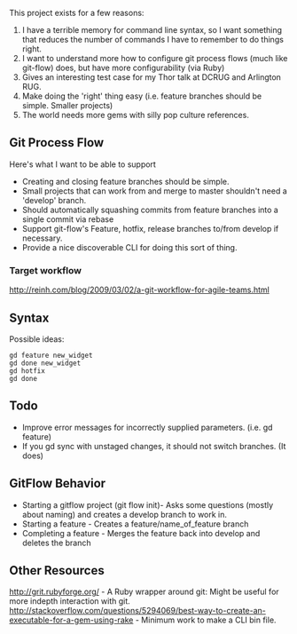 This project exists for a few reasons:

1. I have a terrible memory for command line syntax, so I want something that reduces the number of commands I have to remember to do things right.
1. I want to understand more how to configure git process flows (much like git-flow) does, but have more configurability (via Ruby)
2. Gives an interesting test case for my Thor talk at DCRUG and Arlington RUG.
3. Make doing the 'right' thing easy (i.e. feature branches should be simple. Smaller projects)
4. The world needs more gems with silly pop culture references.

## Git Process Flow

Here's what I want to be able to support

* Creating and closing feature branches should be simple.
* Small projects that can work from and merge to master shouldn't need a 'develop' branch.
* Should automatically squashing commits from feature branches into a single commit via rebase
* Support git-flow's Feature, hotfix, release branches to/from develop if necessary.
* Provide a nice discoverable CLI for doing this sort of thing.

### Target workflow

http://reinh.com/blog/2009/03/02/a-git-workflow-for-agile-teams.html

## Syntax

Possible ideas:

```
gd feature new_widget
gd done new_widget
gd hotfix
gd done 
```

## Todo

* Improve error messages for incorrectly supplied parameters. (i.e. gd feature)
* If you gd sync with unstaged changes, it should not switch branches. (It does)

## GitFlow Behavior

* Starting a gitflow project (git flow init)- Asks some questions (mostly about naming) and creates a develop branch to work in.
* Starting a feature - Creates a feature/name_of_feature branch
* Completing a feature - Merges the feature back into develop and deletes the branch


## Other Resources

http://grit.rubyforge.org/ - A Ruby wrapper around git: Might be useful for more indepth interaction with git.
http://stackoverflow.com/questions/5294069/best-way-to-create-an-executable-for-a-gem-using-rake - Minimum work to make a CLI bin file.
